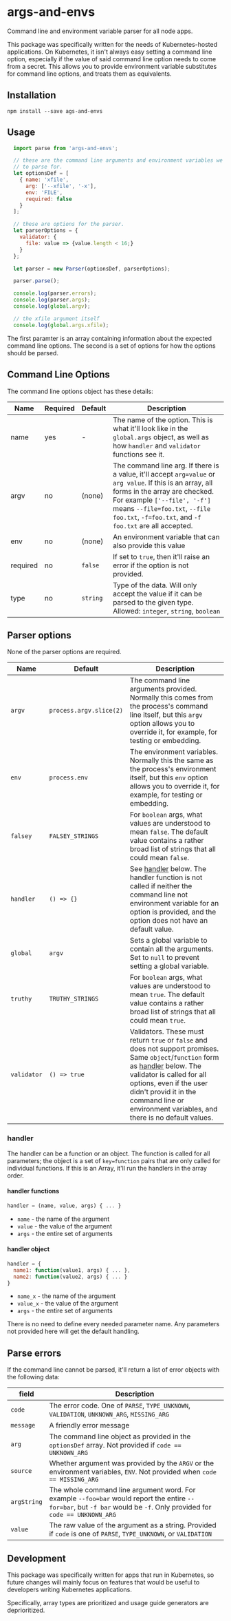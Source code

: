 # args-and-envs

Command line and environment variable parser for all node apps.

This package was specifically written for the needs of Kubernetes-hosted applications. On Kubernetes, it isn't always easy setting a command line option, especially if the value of said command line option needs to come from a secret. This allows you to provide environment variable substitutes for command line options, and treats them as equivalents.

## Installation

```shell
npm install --save ags-and-envs
```

## Usage


```javascript
  import parse from 'args-and-envs';

  // these are the command line arguments and environment variables we want
  // to parse for.
  let optionsDef = [
    { name: 'xfile',
      arg: ['--xfile', '-x'],
      env: 'FILE',
      required: false
    }
  ];

  // these are options for the parser.
  let parserOptions = {
    validator: {
      file: value => {value.length < 16;}
    }
  };

  let parser = new Parser(optionsDef, parserOptions);

  parser.parse();

  console.log(parser.errors);
  console.log(parser.args);
  console.log(global.argv);

  // the xfile argument itself
  console.log(global.args.xfile);
```

The first paramter is an array containing information about the expected
command line options. The second is a set of options for how the options
should be parsed.

## Command Line Options

The command line options object has these details:

| Name | Required | Default | Description |
| ---- | -------- | ------- | ----------- |
| name | yes | - | The name of the option. This is what it'll look like in the `global.args` object, as well as how `handler` and `validator` functions see it. |
| argv  | no  | (none) | The command line arg. If there is a value, it'll accept `arg=value` or `arg value`. If this is an array, all forms in the array are checked. For example `['--file', '-f']` means `--file=foo.txt`, `--file foo.txt`, `-f=foo.txt`, and `-f foo.txt` are all accepted.
| env | no | (none) | An environment variable that can also provide this value
| required | no | `false` | If set to `true`, then it'll raise an error if the option is not provided.
| type | no | `string` | Type of the data. Will only accept the value if it can be parsed to the given type. Allowed: `integer`, `string`, `boolean`

## Parser options

None of the parser options are required.

| Name | Default | Description |
| ---- | ------- | ----------- |
| `argv` | `process.argv.slice(2)` | The command line arguments provided. Normally this comes from the process's command line itself, but this `argv` option allows you to override it, for example, for testing or embedding.
| `env` | `process.env` | The environment variables. Normally this the same as the process's environment itself, but this `env` option allows you to override it, for example, for testing or embedding.
| `falsey` | `FALSEY_STRINGS` | For `boolean` args, what values are understood to mean `false`. The default value contains a rather broad list of strings that all could mean `false`.
| `handler` | `() => {}` | See [handler](#handler) below. The handler function is not called if neither the command line not environment variable for an option is provided, and the option does not have an default value.
| `global` | `argv` | Sets a global variable to contain all the arguments. Set to `null` to prevent setting a global variable. |
| `truthy` | `TRUTHY_STRINGS` | For `boolean` args, what values are understood to mean `true`. The default value contains a rather broad list of strings that all could mean `true`.
| `validator` | `() => true` | Validators. These must return `true` or `false` and does not support promises. Same `object`/`function` form as [handler](#handler) below. The validator is called for all options, even if the user didn't provid it in the command line or environment variables, and there is no default values.

### handler

The handler can be a function or an object. The function is called for all
parameters; the object is a set of `key=function` pairs that are only called
for individual functions. If this is an Array, it'll run the handlers in the array order.

#### handler functions

```javascript
handler = (name, value, args) { ... }
```

* `name` - the name of the argument
* `value` - the value of the argument
* `args` - the entire set of arguments

#### handler object

```javascript
handler = {
  name1: function(value1, args) { ... },
  name2: function(value2, args) { ... }
}
```

* `name_x` - the name of the argument
* `value_x` - the value of the argument
* `args` - the entire set of arguments

There is no need to define every needed parameter name. Any parameters not
provided here will get the default handling.

## Parse errors

If the command line cannot be parsed, it'll return a list of error objects with the following data:

| field | Description |
| ----- | ----------- |
| `code`  | The error code. One of `PARSE`, `TYPE_UNKNOWN`, `VALIDATION`, `UNKNOWN_ARG`, `MISSING_ARG` |
| `message` | A friendly error message |
| `arg` | The command line object as provided in the `optionsDef` array. Not provided if `code == UNKNOWN_ARG` |
| `source` | Whether argument was provided by the `ARGV` or the environment variables, `ENV`. Not provided when `code == MISSING_ARG` |
| `argString` | The whole command line argument word. For example `--foo=bar` would report the entire `--for=bar`, but `-f bar` would be `-f`. Only provided for `code == UNKNOWN_ARG` |
| `value` | The raw value of the argument as a string. Provided if `code` is one of `PARSE`, `TYPE_UNKNOWN`, or `VALIDATION` |

## Development

This package was specifically written for apps that run in Kubernetes, so future changes will mainly focus on features that would be useful to developers writing Kubernetes applications.

Specifically, array types are prioritized and usage guide generators are deprioritized.
